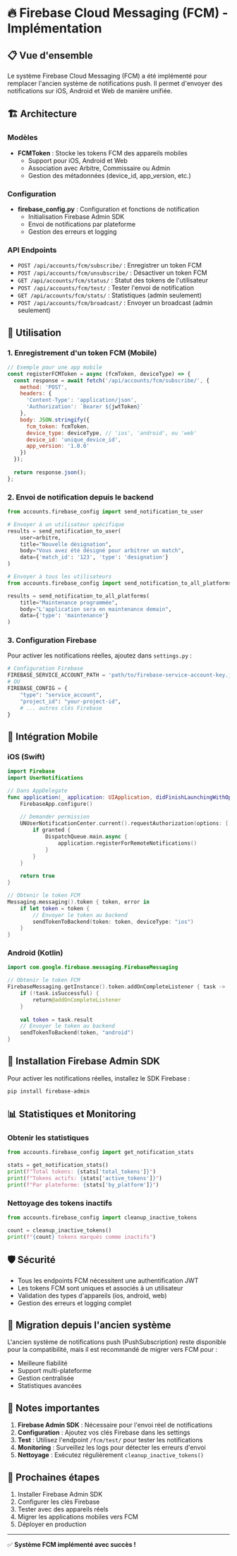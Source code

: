 # 🔥 Firebase Cloud Messaging (FCM) - Implémentation

## 📋 Vue d'ensemble

Le système Firebase Cloud Messaging (FCM) a été implémenté pour remplacer l'ancien système de notifications push. Il permet d'envoyer des notifications sur iOS, Android et Web de manière unifiée.

## 🏗️ Architecture

### Modèles
- **FCMToken** : Stocke les tokens FCM des appareils mobiles
  - Support pour iOS, Android et Web
  - Association avec Arbitre, Commissaire ou Admin
  - Gestion des métadonnées (device_id, app_version, etc.)

### Configuration
- **firebase_config.py** : Configuration et fonctions de notification
  - Initialisation Firebase Admin SDK
  - Envoi de notifications par plateforme
  - Gestion des erreurs et logging

### API Endpoints
- `POST /api/accounts/fcm/subscribe/` : Enregistrer un token FCM
- `POST /api/accounts/fcm/unsubscribe/` : Désactiver un token FCM
- `GET /api/accounts/fcm/status/` : Statut des tokens de l'utilisateur
- `POST /api/accounts/fcm/test/` : Tester l'envoi de notification
- `GET /api/accounts/fcm/stats/` : Statistiques (admin seulement)
- `POST /api/accounts/fcm/broadcast/` : Envoyer un broadcast (admin seulement)

## 🚀 Utilisation

### 1. Enregistrement d'un token FCM (Mobile)

```javascript
// Exemple pour une app mobile
const registerFCMToken = async (fcmToken, deviceType) => {
  const response = await fetch('/api/accounts/fcm/subscribe/', {
    method: 'POST',
    headers: {
      'Content-Type': 'application/json',
      'Authorization': `Bearer ${jwtToken}`
    },
    body: JSON.stringify({
      fcm_token: fcmToken,
      device_type: deviceType, // 'ios', 'android', ou 'web'
      device_id: 'unique_device_id',
      app_version: '1.0.0'
    })
  });
  
  return response.json();
};
```

### 2. Envoi de notification depuis le backend

```python
from accounts.firebase_config import send_notification_to_user

# Envoyer à un utilisateur spécifique
results = send_notification_to_user(
    user=arbitre,
    title="Nouvelle désignation",
    body="Vous avez été désigné pour arbitrer un match",
    data={'match_id': '123', 'type': 'designation'}
)

# Envoyer à tous les utilisateurs
from accounts.firebase_config import send_notification_to_all_platforms

results = send_notification_to_all_platforms(
    title="Maintenance programmée",
    body="L'application sera en maintenance demain",
    data={'type': 'maintenance'}
)
```

### 3. Configuration Firebase

Pour activer les notifications réelles, ajoutez dans `settings.py` :

```python
# Configuration Firebase
FIREBASE_SERVICE_ACCOUNT_PATH = 'path/to/firebase-service-account-key.json'
# OU
FIREBASE_CONFIG = {
    "type": "service_account",
    "project_id": "your-project-id",
    # ... autres clés Firebase
}
```

## 📱 Intégration Mobile

### iOS (Swift)
```swift
import Firebase
import UserNotifications

// Dans AppDelegate
func application(_ application: UIApplication, didFinishLaunchingWithOptions launchOptions: [UIApplication.LaunchOptionsKey: Any]?) -> Bool {
    FirebaseApp.configure()
    
    // Demander permission
    UNUserNotificationCenter.current().requestAuthorization(options: [.alert, .sound, .badge]) { granted, error in
        if granted {
            DispatchQueue.main.async {
                application.registerForRemoteNotifications()
            }
        }
    }
    
    return true
}

// Obtenir le token FCM
Messaging.messaging().token { token, error in
    if let token = token {
        // Envoyer le token au backend
        sendTokenToBackend(token: token, deviceType: "ios")
    }
}
```

### Android (Kotlin)
```kotlin
import com.google.firebase.messaging.FirebaseMessaging

// Obtenir le token FCM
FirebaseMessaging.getInstance().token.addOnCompleteListener { task ->
    if (!task.isSuccessful) {
        return@addOnCompleteListener
    }
    
    val token = task.result
    // Envoyer le token au backend
    sendTokenToBackend(token, "android")
}
```

## 🔧 Installation Firebase Admin SDK

Pour activer les notifications réelles, installez le SDK Firebase :

```bash
pip install firebase-admin
```

## 📊 Statistiques et Monitoring

### Obtenir les statistiques
```python
from accounts.firebase_config import get_notification_stats

stats = get_notification_stats()
print(f"Total tokens: {stats['total_tokens']}")
print(f"Tokens actifs: {stats['active_tokens']}")
print(f"Par plateforme: {stats['by_platform']}")
```

### Nettoyage des tokens inactifs
```python
from accounts.firebase_config import cleanup_inactive_tokens

count = cleanup_inactive_tokens()
print(f"{count} tokens marqués comme inactifs")
```

## 🛡️ Sécurité

- Tous les endpoints FCM nécessitent une authentification JWT
- Les tokens FCM sont uniques et associés à un utilisateur
- Validation des types d'appareils (ios, android, web)
- Gestion des erreurs et logging complet

## 🔄 Migration depuis l'ancien système

L'ancien système de notifications push (PushSubscription) reste disponible pour la compatibilité, mais il est recommandé de migrer vers FCM pour :

- Meilleure fiabilité
- Support multi-plateforme
- Gestion centralisée
- Statistiques avancées

## 📝 Notes importantes

1. **Firebase Admin SDK** : Nécessaire pour l'envoi réel de notifications
2. **Configuration** : Ajoutez vos clés Firebase dans les settings
3. **Test** : Utilisez l'endpoint `/fcm/test/` pour tester les notifications
4. **Monitoring** : Surveillez les logs pour détecter les erreurs d'envoi
5. **Nettoyage** : Exécutez régulièrement `cleanup_inactive_tokens()`

## 🎯 Prochaines étapes

1. Installer Firebase Admin SDK
2. Configurer les clés Firebase
3. Tester avec des appareils réels
4. Migrer les applications mobiles vers FCM
5. Déployer en production

---

✅ **Système FCM implémenté avec succès !**

















